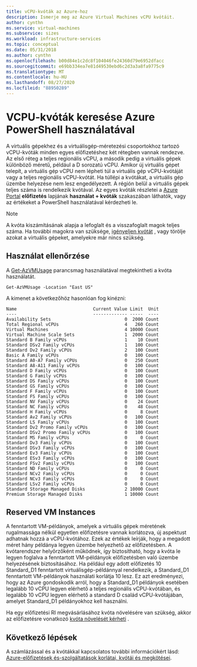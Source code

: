 ```yaml
---
title: vCPU-kvóták az Azure-hoz
description: Ismerje meg az Azure Virtual Machines vCPU kvótáit.
author: cynthn
ms.service: virtual-machines
ms.subservice: sizes
ms.workload: infrastructure-services
ms.topic: conceptual
ms.date: 05/31/2018
ms.author: cynthn
ms.openlocfilehash: b00d84e1c2dc8f104046fe24360d79e6952dfacc
ms.sourcegitcommit: e69bb334ea7e81d49530ebd6c2d3a3a8fa9775c9
ms.translationtype: MT
ms.contentlocale: hu-HU
ms.lasthandoff: 08/27/2020
ms.locfileid: "88950289"
---
```

# <a name="check-vcpu-quotas-using-azure-powershell"></a>VCPU-kvóták keresése Azure PowerShell használatával

A virtuális gépekhez és a virtuálisgép-méretezési csoportokhoz tartozó vCPU-kvóták minden egyes előfizetéshez két rétegben vannak rendezve. Az első réteg a teljes regionális vCPU, a második pedig a virtuális gépek különböző méretű, például a D sorozatú vCPU. Amikor új virtuális gépet telepít, a virtuális gép vCPU nem lépheti túl a virtuális gép vCPU-kvótáját vagy a teljes regionális vCPU-kvótát. Ha túllépi a kvótákat, a virtuális gép üzembe helyezése nem lesz engedélyezett. A régión belül a virtuális gépek teljes száma is rendelkezik kvótával. Az egyes kvóták részletei a [Azure Portal](https://portal.azure.com) **előfizetés** lapjának **használat + kvóták** szakaszában láthatók, vagy az értékeket a PowerShell használatával kérdezheti le.

> [!NOTE]
> A kvóta kiszámításának alapja a lefoglalt és a visszafoglalt magok teljes száma. Ha további magokra van szüksége, [igényeljen kvótát](../../azure-portal/supportability/resource-manager-core-quotas-request.md) , vagy törölje azokat a virtuális gépeket, amelyekre már nincs szükség. 
 
## <a name="check-usage"></a>Használat ellenőrzése

A [Get-AzVMUsage](/powershell/module/az.compute/get-azvmusage) parancsmag használatával megtekintheti a kvóta használatát.

```azurepowershell-interactive
Get-AzVMUsage -Location "East US"
```

A kimenet a következőhöz hasonlóan fog kinézni:

```
Name                             Current Value Limit  Unit
----                             ------------- -----  ----
Availability Sets                            0  2000 Count
Total Regional vCPUs                         4   260 Count
Virtual Machines                             4 10000 Count
Virtual Machine Scale Sets                   1  2000 Count
Standard B Family vCPUs                      1    10 Count
Standard DSv2 Family vCPUs                   1   100 Count
Standard Dv2 Family vCPUs                    2   100 Count
Basic A Family vCPUs                         0   100 Count
Standard A0-A7 Family vCPUs                  0   250 Count
Standard A8-A11 Family vCPUs                 0   100 Count
Standard D Family vCPUs                      0   100 Count
Standard G Family vCPUs                      0   100 Count
Standard DS Family vCPUs                     0   100 Count
Standard GS Family vCPUs                     0   100 Count
Standard F Family vCPUs                      0   100 Count
Standard FS Family vCPUs                     0   100 Count
Standard NV Family vCPUs                     0    24 Count
Standard NC Family vCPUs                     0    48 Count
Standard H Family vCPUs                      0     8 Count
Standard Av2 Family vCPUs                    0   100 Count
Standard LS Family vCPUs                     0   100 Count
Standard Dv2 Promo Family vCPUs              0   100 Count
Standard DSv2 Promo Family vCPUs             0   100 Count
Standard MS Family vCPUs                     0     0 Count
Standard Dv3 Family vCPUs                    0   100 Count
Standard DSv3 Family vCPUs                   0   100 Count
Standard Ev3 Family vCPUs                    0   100 Count
Standard ESv3 Family vCPUs                   0   100 Count
Standard FSv2 Family vCPUs                   0   100 Count
Standard ND Family vCPUs                     0     0 Count
Standard NCv2 Family vCPUs                   0     0 Count
Standard NCv3 Family vCPUs                   0     0 Count
Standard LSv2 Family vCPUs                   0     0 Count
Standard Storage Managed Disks               2 10000 Count
Premium Storage Managed Disks                1 10000 Count
```


## <a name="reserved-vm-instances"></a>Reserved VM Instances
A fenntartott VM-példányok, amelyek a virtuális gépek méretének rugalmassága nélkül egyetlen előfizetésre vannak korlátozva, új aspektust adhatnak hozzá a vCPU-kvótához. Ezek az értékek leírják, hogy a megadott méret hány példánya legyen üzembe helyezhető az előfizetésben. A kvótarendszer helyőrzőként működnek, így biztosítható, hogy a kvóta le legyen foglalva a fenntartott VM-példányok előfizetésben való üzembe helyezésének biztosításához. Ha például egy adott előfizetés 10 Standard_D1 fenntartott virtuálisgép-példánnyal rendelkezik, a Standard_D1 fenntartott VM-példányok használati korlátja 10 lesz. Ez azt eredményezi, hogy az Azure gondoskodik arról, hogy a Standard_D1 példányok esetében legalább 10 vCPU legyen elérhető a teljes regionális vCPU-kvótában, és legalább 10 vCPU legyen elérhető a standard D család vCPU-kvótájában, amelyet Standard_D1 példányokhoz kell használni.

Ha egy előfizetési RI megvásárlásához kvóta növelésére van szükség, akkor az előfizetésre vonatkozó [kvóta növelését kérheti](../../azure-portal/supportability/resource-manager-core-quotas-request.md) .

## <a name="next-steps"></a>Következő lépések

A számlázással és a kvótákkal kapcsolatos további információkért lásd: [Azure-előfizetések és-szolgáltatások korlátai, kvótái és megkötései](../../azure-resource-manager/management/azure-subscription-service-limits.md?toc=/azure/billing/TOC.json).
